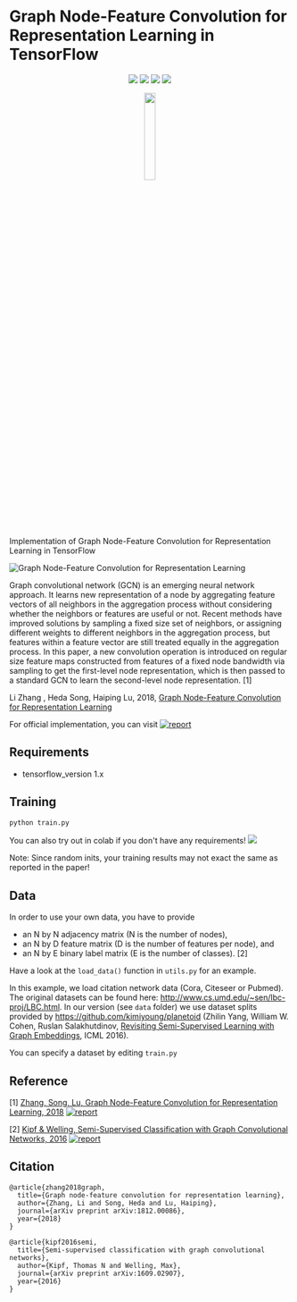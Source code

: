# Graph Node-Feature Convolution for Representation Learning in TensorFlow


<p align="center">
  <a href="https://arxiv.org/abs/1812.00086"><img src="https://img.shields.io/badge/Paper-Report-red"/></a>
  <a href="https://github.com/LiZhang-github/NFC-GCN"><img src="https://img.shields.io/badge/Official-Code-ff69b4"/></a>
  <a href="https://github.com/asarigun/nfc-gcn/blob/main/LICENSE"><img src="https://img.shields.io/github/license/thudm/cogdl"/></a>
  <a href="https://colab.research.google.com/drive/1yJkNXZmZLa3uUTc3wwn5VhE3KsExMWDi?usp=sharing" alt="license"><img src="https://colab.research.google.com/assets/colab-badge.svg"/></a>
</p>


<p align="center"><img width="20%" src="https://github.com/asarigun/nfc-gcn/blob/main/images/tensorflow_logo.png"></p>

Implementation of Graph Node-Feature Convolution for Representation Learning in TensorFlow

![Graph Node-Feature Convolution for Representation Learning](https://github.com/asarigun/nfc-gcn/blob/main/images/figure.jpg)

Graph convolutional network (GCN) is an emerging neural network approach.  It learns new representation of a node by aggregating feature vectors of all neighbors in the aggregation process without considering whether the neighbors or features are useful or not. Recent methods have improved solutions by sampling a fixed size set of neighbors, or assigning different weights to different neighbors in the aggregation process, but features within a feature vector are still treated equally in the aggregation process. In this paper, a new convolution operation is introduced on regular size feature maps constructed from features of a fixed node bandwidth via sampling to get the first-level node representation, which is then passed to a standard GCN to learn the second-level node representation. [1]<!--[[1](https://arxiv.org/abs/1812.00086)]-->

Li  Zhang , Heda Song, Haiping  Lu, 2018, [Graph Node-Feature Convolution for Representation Learning](https://arxiv.org/abs/1812.00086) 

For official implementation, you can visit [![report](https://img.shields.io/badge/Official-Code-yellow)](https://github.com/LiZhang-github/NFC-GCN)


## Requirements
* tensorflow_version 1.x

## Training

```bash
python train.py
```
You can also try out in colab if you don't have any requirements! <a href="https://colab.research.google.com/drive/1yJkNXZmZLa3uUTc3wwn5VhE3KsExMWDi?usp=sharing" alt="license"><img src="https://colab.research.google.com/assets/colab-badge.svg"/></a>

Note: Since random inits, your training results may not exact the same as reported in the paper!

## Data

In order to use your own data, you have to provide 
* an N by N adjacency matrix (N is the number of nodes), 
* an N by D feature matrix (D is the number of features per node), and
* an N by E binary label matrix (E is the number of classes). [2]<!--[[2](https://arxiv.org/abs/1609.02907)]-->

Have a look at the `load_data()` function in `utils.py` for an example.

In this example, we load citation network data (Cora, Citeseer or Pubmed). The original datasets can be found here: http://www.cs.umd.edu/~sen/lbc-proj/LBC.html. In our version (see `data` folder) we use dataset splits provided by https://github.com/kimiyoung/planetoid (Zhilin Yang, William W. Cohen, Ruslan Salakhutdinov, [Revisiting Semi-Supervised Learning with Graph Embeddings](https://arxiv.org/abs/1603.08861), ICML 2016). 

You can specify a dataset by editing `train.py`
<!--
You can specify a dataset as follows: -->
<!--
* For Citeseer: 
```bash
python train.py --dataset citeseer
```
* For Cora: 
```bash
python train.py --dataset cora
```
* For Pubmed: 
```bash
python train.py --dataset pubmed
``` 
(or by editing `train.py`) -->


## Reference

[1] [Zhang, Song, Lu, Graph Node-Feature Convolution for Representation Learning, 2018](https://arxiv.org/abs/1812.00086)  [![report](https://img.shields.io/badge/Official-Code-yellow)](https://github.com/LiZhang-github/NFC-GCN)

[2] [Kipf & Welling, Semi-Supervised Classification with Graph Convolutional Networks, 2016](https://arxiv.org/abs/1609.02907)  [![report](https://img.shields.io/badge/Official-Code-ff69b4)](https://github.com/tkipf/gcn)

## Citation 

``` 
@article{zhang2018graph,
  title={Graph node-feature convolution for representation learning},
  author={Zhang, Li and Song, Heda and Lu, Haiping},
  journal={arXiv preprint arXiv:1812.00086},
  year={2018}
}
``` 
``` 
@article{kipf2016semi,
  title={Semi-supervised classification with graph convolutional networks},
  author={Kipf, Thomas N and Welling, Max},
  journal={arXiv preprint arXiv:1609.02907},
  year={2016}
}
``` 

